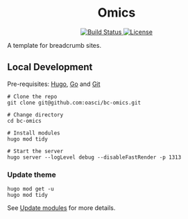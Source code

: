 <h1 align="center">Omics</h1>

<p align="center">
    <a href="https://github.com/oasci/bc-omics/actions">
        <img src="https://github.com/oasci/bc-omics/actions/workflows/pages.yaml/badge.svg" alt="Build Status ">
    </a>
    <a href="https://creativecommons.org/licenses/by/4.0/">
        <img src="https://img.shields.io/badge/License-CC_BY_4.0-lightgrey.svg" alt="License">
    </a>
</p>

A template for breadcrumb sites.

## Local Development

Pre-requisites: [Hugo](https://gohugo.io/getting-started/installing/), [Go](https://golang.org/doc/install) and [Git](https://git-scm.com)

```shell
# Clone the repo
git clone git@github.com:oasci/bc-omics.git

# Change directory
cd bc-omics

# Install modules
hugo mod tidy

# Start the server
hugo server --logLevel debug --disableFastRender -p 1313
```

### Update theme

```shell
hugo mod get -u
hugo mod tidy
```

See [Update modules](https://gohugo.io/hugo-modules/use-modules/#update-modules) for more details.
